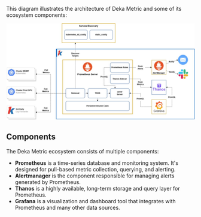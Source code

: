 This diagram illustrates the architecture of Deka Metric and some of its ecosystem components:

![deka-metric](../assets/deka-metric.jpg)

## Components
The Deka Metric ecosystem consists of multiple components:

- **Prometheus** is a time-series database and monitoring system. It's designed for pull-based metric collection, querying, and alerting.
- **Alertmanager** is the component responsible for managing alerts generated by Prometheus.
- **Thanos** is a highly available, long-term storage and query layer for Prometheus.
- **Grafana** is a visualization and dashboard tool that integrates with Prometheus and many other data sources.